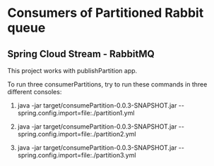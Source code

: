 # Consumers of Partitioned Rabbit queue

## Spring Cloud Stream - RabbitMQ

This project works with publishPartition app.

To run three consumerPartitions, try to run these commands in three different consoles:

1. java -jar target/consumePartition-0.0.3-SNAPSHOT.jar --spring.config.import=file:./partition1.yml
   
2. java -jar target/consumePartition-0.0.3-SNAPSHOT.jar --spring.config.import=file:./partition2.yml
   
3. java -jar target/consumePartition-0.0.3-SNAPSHOT.jar --spring.config.import=file:./partition3.yml

